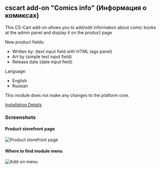 ## cscart add-on "Comics info" (Информация о комиксах)

This CS-Cart add-on allows you to add/edit information about comic books
at the admin panel and display it on the product page

New product fields:
- Written by: (text input field with HTML tags panel)
- Art by (simple text input field)
- Release date (date input field)

Language: 
- English
- Russian

This module does not make any changes to the platform core.

[Installation Details](https://www.cs-cart.ru/docs/latest/user_guide/addons/1manage_addons.html#id2)

### Screenshots

#### Product storefront page
![Product storefront page](https://i.ibb.co/XpyckjN/Screenshot-29.png "Product storefront page")

#### Where to find module menu
![Add-on menu](https://i.ibb.co/wcgMTKg/Screenshot-30.png "Where to find add-on menu")
